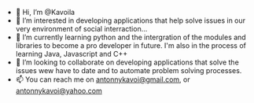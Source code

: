 - 👋 Hi, I’m @Kavoila
- 👀 I’m interested in  developing applications that help solve issues in our very environment of social interraction...
- 🌱 I’m currently learning  python and the intergration of the modules and libraries to become a pro developer in future. I'm also in the process of learning Java, Javascript and C++
- 💞️ I’m looking to collaborate on developing applications that solve the issues wew have to date and to automate problem solving processes.
- 📫 You can reach me on antonnykavoi@gmail.com, or antonnykavoi@yahoo.com

<!---
Kavoila/Kavoila is a ✨ special ✨ repository because its `README.md` (this file) appears on your GitHub profile.
You can click the Preview link to take a look at your changes.
--->
